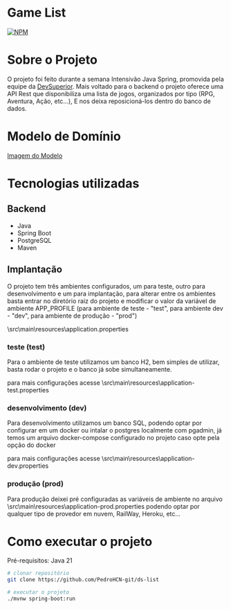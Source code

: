 # Game List

[![NPM](https://img.shields.io/npm/l/react)](https://github.com/PedroHCN-git/ds-list/blob/main/LICENSE)

# Sobre o Projeto

O projeto foi feito durante a semana Intensivão Java Spring, promovida pela equipe da [DevSuperior](https://devsuperior.com.br/). Mais voltado para o backend o projeto oferece uma API Rest que disponibiliza uma lista de jogos, organizados por tipo (RPG, Aventura, Ação, etc...), E nos deixa reposicioná-los dentro do banco de dados.

# Modelo de Domínio

[Imagem do Modelo](https://raw.githubusercontent.com/acenelio/assets/main/sds1/modelo-conceitual.png)

# Tecnologias utilizadas

## Backend

- Java
- Spring Boot
- PostgreSQL
- Maven

## Implantação

O projeto tem três ambientes configurados, um para teste, outro para desenvolvimento e um para implantação,
para alterar entre os ambientes basta entrar no diretório raiz do projeto e modificar o valor da variável de
ambiente APP_PROFILE (para ambiente de teste - "test", para ambiente dev - "dev", para ambiente de produção - "prod")

\src\main\resources\application.properties

### teste (test)

Para o ambiente de teste utilizamos um banco H2, bem simples de utilizar, basta rodar o projeto e o banco já sobe simultaneamente.

para mais configurações acesse \src\main\resources\application-test.properties

### desenvolvimento (dev)

Para desenvolvimento utilizamos um banco SQL, podendo optar por configurar em um docker ou intalar o postgres localmente com pgadmin, já temos um arquivo docker-compose configurado no projeto caso opte pela opção do docker

para mais configurações acesse \src\main\resources\application-dev.properties

### produção (prod)

Para produção deixei pré configuradas as variáveis de ambiente no arquivo \src\main\resources\application-prod.properties podendo optar por qualquer tipo de provedor em nuvem, RailWay, Heroku, etc...

# Como executar o projeto

Pré-requisitos: Java 21

```bash
# clonar repositório
git clone https://github.com/PedroHCN-git/ds-list

# executar o projeto
./mvnw spring-boot:run
```


